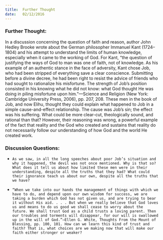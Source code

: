 ```yaml
---
title:  Further Thought
date:   02/12/2016
---
```


### Further Thought:

In a discussion concerning the question of faith and reason, author John Hedley Brooke wrote about the German philosopher Immanuel Kant (1724–1804) and his attempt to understand the limits of human knowledge, especially when it came to the working of God. For Kant, “the question of justifying the ways of God to man was one of faith, not of knowledge. As his example of an authentic stance in the face of adversity, Kant chose Job, who had been stripped of everything save a clear conscience. Submitting before a divine decree, he had been right to resist the advice of friends who had sought to rationalize his misfortune. The strength of Job’s position consisted in his knowing what he did not know: what God thought He was doing in piling misfortune upon him.”—Science and Religion (New York: Cambridge University Press, 2006), pp. 207, 208. These men in the book of Job, and now Elihu, thought they could explain what happened to Job in a simple cause-and-effect relationship. The cause was Job’s sin; the effect was his suffering. What could be more clear-cut, theologically sound, and rational than that? However, their reasoning was wrong, a powerful example of the fact that reality and the God who created and sustains that reality do not necessarily follow our understanding of how God and the world He created work.

### Discussion Questions:
- `As we saw, in all the long speeches about poor Job’s situation and why it happened, the devil was not once mentioned. Why is that so? What does it tell us about how limited these men were in their understanding, despite all the truths that they had? What could their ignorance teach us about our own, despite all the truths that we have?`

- `“When we take into our hands the management of things with which we have to do, and depend upon our own wisdom for success, we are taking a burden which God has not given us, and are trying to bear it without His aid. . . . But when we really believe that God loves us and means to do us good we shall cease to worry about the future. We shall trust God as a child trusts a loving parent. Then our troubles and torments will disappear, for our will is swallowed up in the will of God.”—Ellen G. White, Thoughts From the Mount of Blessing, pp. 100, 101. How can we learn this kind of trust and faith? That is, what choices are we making now that will make our faith either stronger or weaker?`